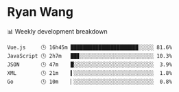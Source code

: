 # Ryan Wang

 <!-- waka-box start -->
📊 Weekly development breakdown
```text
Vue.js     🕓 16h45m ██████████████████████░░░░░ 81.6%
JavaScript 🕓 2h7m   ██▊░░░░░░░░░░░░░░░░░░░░░░░░ 10.3%
JSON       🕓 47m    █░░░░░░░░░░░░░░░░░░░░░░░░░░  3.9%
XML        🕓 21m    ▍░░░░░░░░░░░░░░░░░░░░░░░░░░  1.8%
Go         🕓 10m    ▏░░░░░░░░░░░░░░░░░░░░░░░░░░  0.8%
```
<!-- Powered by https://github.com/YouEclipse/waka-box-go . -->
<!-- waka-box end -->